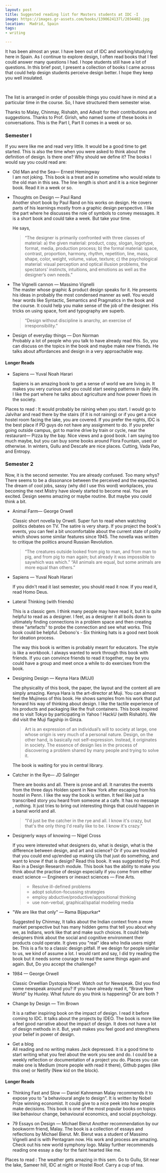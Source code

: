 ```yaml
---
layout: post
title: Suggested reading list for Masters students at IDC -I
image: https://images.gr-assets.com/books/1390624137l/2034402.jpg
location:  Madrid, Spain
tags:
- writing

---
```

It has been almost an year. I have been out of IDC and working/studying here in Spain. As I continue to explore design, I often read books that I feel could answer many questions I had. I hope students still have a lot of questions. In this brief post, I present a collection of books I came across that could help design students perceive design better. I hope they keep you well insulated.


<br>

The list is arranged in order of possible things you could have in mind at a particular time in the course. So, I have structured them semester wise. <br> 


Thanks to Malay, Chinmay, Rishabh, and Advait for their contributions and suggestions. Thanks to Prof. Girish, who named some of these books in conversations.
This is the Part I, Part II comes in a week or so.

<!--more-->

### Semester I

If you were like me and read very little. It would be a good time to get started. This is also the time when you were asked to think about the definition of design. Is there one? Why should we define it?  The books I would say you could read are:

- Old Man and the Sea— Ernest Hemingway<br>
I am not joking. This book is a treat and in sometime who would relate to the old man in this sea. The line length is short and it is a nice beginner book.  Read it in a week or so.
- Thoughts on Design — Paul Rand<br>
Another short book by Paul Rand on his works on design. He covers parts of his learnings mostly from a graphic design perspective. I like the part where he discusses the role of symbols to convey messages. It is a short book and could take a week. But take your time.

  He says,

  > “The designer is primarily confronted with three classes of material: a) the given material: product, copy, slogan, logotype, format, media, production process; b) the formal material: space, contrast, proportion, harmony, rhythm, repetition, line, mass, shape, color, weight, volume, value, texture; c) the psychological material: visual perception and optical illusion problems, the spectators’ instincts, intuitions, and emotions as well as the designer’s own needs.”

- The Vignelli cannon — Massimo Vignelli <br>
The master whose graphic & product design speaks for it. He presents his ideas in probably the most condensed manner as well. You would hear words like Syntactic, Semantics and Pragmatics in the book and the course. It could help you make sense of the job of the designer. His tricks on using space, font and typography are superb.

  > “Design without discipline is anarchy, an exercise of irresponsibility.”

- Design of everyday things — Don Norman <br>
Probably a lot of people who you talk to have already read this. So, you can discuss on the topics in the book and maybe make new friends. He talks about affordances and design in a very approachable way. 

#### Longer Reads

- Sapiens — Yuval Noah Harari

  Sapiens is an amazing book to get a sense of world we are living in. It makes you very curious and you could start seeing patterns in daily life. I like the part where he talks about agriculture and how power flows in the society. 

Places to read : It would probably be raining when you start. I would go to Jalvihar and read there by the stairs (if it is not raining) or if you get a nice hostel room facing the lake, you are covered. If you prefer the nights, IDC is the best place if PD guys do not have any assignment to do.  If you prefer going outside campus, got to marine drive by train or cycle, near the restaurant— Pizza by the bay. Nice views and a good book. I am saying too much maybe, but you can buy some books around Flora Fountain, used or otherwise. In winters, Gullu and Descafe are nice places. Cutting, Vada Pao, and Entropy.  

### Semester 2

Now, it is the second semester. You are already confused. Too many whys? There seems to be a dissonance between the perceived and the expected. The dream of cool jobs, sassy (why did I use this word) workplaces, you becoming the next Mistry have slowly started to become real. You are excited. Design seems amazing or maybe routine. But maybe you could think a bit.

- Animal Farm— George Orwell

  Classic short novella by Orwell. Super fun to read when watching politics debates on TV. The satire is very sharp. If you project the book's events, you can feel a bit uncomfortable about the current state of polity which shows some similar features since 1945. The novella was written to critique the politics around Russian Revolution. 

  > “The creatures outside looked from pig to man, and from man to pig, and from pig to man again; but already it was impossible to saywhich was which.”
  > “All animals are equal, but some animals are more equal than others.”

- Sapiens — Yuval Noah Harari

  If you didn't read it last semester, you should read it now. If you read it, read Homo Deus.  

- Lateral Thinking (with friends)

  This is a classic gem. I think many people may have read it, but it is quite helpful to read as a designer. I feel, as a designer it all boils down to ultimately finding connections in a problem space and then creating these "artefacts" to probe the connection and see what works. This book could be helpful. Debono's - Six thinking hats is a good next book for ideation process. 

  The way this book is written is probably meant for educators. The style is like a workbook. I always wanted to work through this book with friends. If you can convince friends to read it together, may be you could have a group and meet once a while to do exercises from the book. 

- Designing Design — Keyna Hara (MUJI)

  The physicality of this book, the paper, the layout and the content all are simply amazing. Kenya Hara is the art-director at Muji. You can almost feel the Mujiness of this book. He shows samples from his work that put forward his way of thinking about design. I like the tactile experience  of his products and packaging like the fruit containers. This book inspired me to visit Tokyo by participating in Yahoo !  HackU (with Rishabh). We did visit the Muji flagship in Ginza.

  >Art is an expression of an individual’s will to society at large, one 
  >whose origin is very much of a personal nature. Design, on the other 
  >hand, is basically not self-expression. Instead, it originates in 
  >society. The essence of design lies in the process of discovering a 
  >problem shared by many people and trying to solve it.

  The book is waiting for you in central library. 

- Catcher in the Rye— JD Salinger

  There are books and all. There is prose and all. It narrates the events from the three days Holden spent in New York after escaping from his hostel in Penn. I like the way the book is written. It feel like just a transcribed story you heard from someone at a cafe. It has no message , nothing. It just tries to bring out interesting things that could happen in a banal world and all. 

  > “I'd just be the catcher in the rye and all. I know it's crazy, but 
  > that's the only thing I'd really like to be. I know it's crazy.”

- Designerly ways of knowing — Nigel Cross

  If you were interested what designers do, what is design, what is the difference between design, and art and science? Or if you are troubled that you could end up/ended up making UIs that just do something, and want to know if that is design? Read this book. It was suggested by Prof. Rao in a Design Research module. This book has the ability to make you think about the practise of design especially if you come from either exact science — Engineers or inexact sciences — Fine Arts.

  > - Resolve ill-defined problems
  > - adopt solution-focussing strategies
  > - employ abductive/productive/appositional thinking
  > - use non-verbal, graphical/spatial modeling media

- "We are like that only" — Rama Bijapurkar*

  Suggested by Chinmay, It talks about the Indian context from a more market perspective but has many hidden gems that tell you about why we, as Indians, work like that and make such choices. It could help designers think about the social and cognitive environment their products could operate.  It gives you "real" idea who India users might be. This is a fix to a classic design pitfall. If we design for people similar to us, we kind of assume a lot. 
  I would rant and say, I did try reading the book but it needs some courage to read the same things again and again. But, Do you accept the challenge? 

- 1984 — George Orwell

  Classic Orwellian Dystopia Novel. Watch out for Newspeak. Did you find some newspeak around you? If you have already read it, "Brave New World" by Huxley. What future do you think is happening?  Or are both ?

- Change by Design — Tim Brown

    It is a rather inspiring book on the impact of design. I read it before coming to IDC. It talks about the projects by IDEO. The book is more like a feel good narrative about the impact of design. It does not have a lot of design methods in it. But, yeah makes you feel good and strengthens your belief in power of design.

- Get a blog <br>
All reading and no writing makes Jack depressed. It is a good time to start writing what you feel about the work you see and do. I could be a weekly reflection or documentation of a project you do. Places you can make one is Medium (more people with read it there), Github pages (like this one) or Netlify (New kid on the block).  

#### Longer Reads

  - Thinking Fast and Slow — Daniel Kahneman
Malay recommends it to expose you to "a behavioural angle to design". It  is written by Nobel Prize winning economist. It could give to a nice peek into how people make decisions. This book is one of the most popular books on topics like behaviour change, behavioural economics, and social psychology.   

- 79 Essays on Design — Michael Bierut
Another recommendation by our bookworm friend, Malay. The book is a collection of essays and reflections by Michael Bierut. Mr. Bierut was a student of Massimo Vignelli and is with Pentagram now. His work and process are amazing. Check out his new world symphony logo. Malay further recommends reading one essay a day for the faint hearted like me.

Places to read : The weather gets amazing in this sem.  Go to Gullu, Sit near the lake, Sameer hill, IDC at night or Hostel Roof. Carry a cup of tea. 

<br>


  
